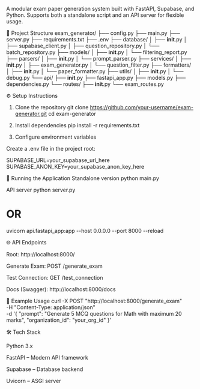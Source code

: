 A modular exam paper generation system built with FastAPI, Supabase, and Python.
Supports both a standalone script and an API server for flexible usage.

📂 Project Structure
exam_generator/
├── config.py
├── main.py
├── server.py
├── requirements.txt
├── .env
├── database/
│   ├── __init__.py
│   ├── supabase_client.py
│   ├── question_repository.py
│   └── batch_repository.py
├── models/
│   ├── __init__.py
│   └── filtering_report.py
├── parsers/
│   ├── __init__.py
│   └── prompt_parser.py
├── services/
│   ├── __init__.py
│   ├── exam_generator.py
│   └── question_filter.py
├── formatters/
│   ├── __init__.py
│   └── paper_formatter.py
├── utils/
│   ├── __init__.py
│   └── debug.py
└── api/
    ├── __init__.py
    ├── fastapi_app.py
    ├── models.py
    ├── dependencies.py
    └── routes/
        ├── __init__.py
        └── exam_routes.py

⚙️ Setup Instructions
1. Clone the repository
git clone https://github.com/your-username/exam-generator.git
cd exam-generator

2. Install dependencies
pip install -r requirements.txt

3. Configure environment variables

Create a .env file in the project root:

SUPABASE_URL=your_supabase_url_here
SUPABASE_ANON_KEY=your_supabase_anon_key_here

🚀 Running the Application
Standalone version
python main.py

API server
python server.py
# OR
uvicorn api.fastapi_app:app --host 0.0.0.0 --port 8000 --reload

🌐 API Endpoints

Root: http://localhost:8000/

Generate Exam: POST /generate_exam

Test Connection: GET /test_connection

Docs (Swagger): http://localhost:8000/docs

📌 Example Usage
curl -X POST "http://localhost:8000/generate_exam" \
     -H "Content-Type: application/json" \
     -d '{
           "prompt": "Generate 5 MCQ questions for Math with maximum 20 marks",
           "organization_id": "your_org_id"
         }'

🛠️ Tech Stack

Python 3.x

FastAPI – Modern API framework

Supabase – Database backend

Uvicorn – ASGI server